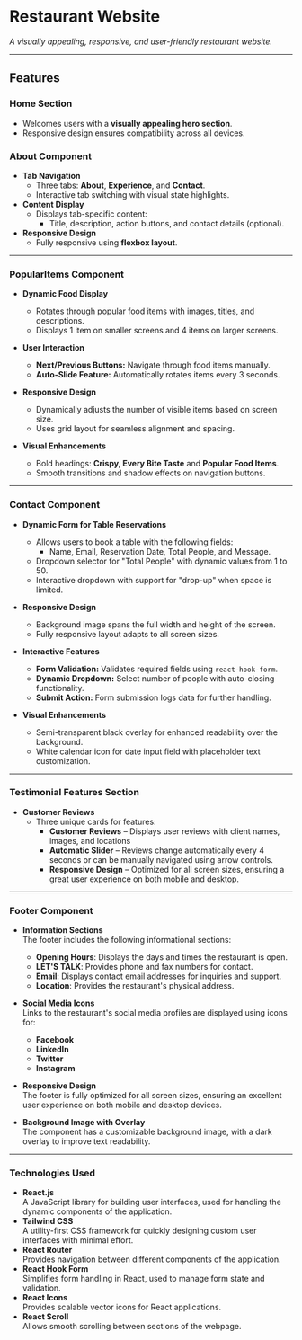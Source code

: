 # **Restaurant Website**  
_A visually appealing, responsive, and user-friendly restaurant website._

---

## **Features**

### **Home Section**
- Welcomes users with a **visually appealing hero section**.
- Responsive design ensures compatibility across all devices.

### **About Component**
- **Tab Navigation**  
  - Three tabs: **About**, **Experience**, and **Contact**.  
  - Interactive tab switching with visual state highlights.  
- **Content Display**  
  - Displays tab-specific content:  
    - Title, description, action buttons, and contact details (optional).  
- **Responsive Design**  
  - Fully responsive using **flexbox layout**.  

---

### **PopularItems Component**

- **Dynamic Food Display**  
  - Rotates through popular food items with images, titles, and descriptions.  
  - Displays 1 item on smaller screens and 4 items on larger screens.

- **User Interaction**  
  - **Next/Previous Buttons:** Navigate through food items manually.  
  - **Auto-Slide Feature:** Automatically rotates items every 3 seconds.  

- **Responsive Design**  
  - Dynamically adjusts the number of visible items based on screen size.  
  - Uses grid layout for seamless alignment and spacing.  

- **Visual Enhancements**  
  - Bold headings: **Crispy, Every Bite Taste** and **Popular Food Items**.  
  - Smooth transitions and shadow effects on navigation buttons.  

---

### **Contact Component**

- **Dynamic Form for Table Reservations**  
  - Allows users to book a table with the following fields:
    - Name, Email, Reservation Date, Total People, and Message.
  - Dropdown selector for "Total People" with dynamic values from 1 to 50.
  - Interactive dropdown with support for "drop-up" when space is limited.

- **Responsive Design**  
  - Background image spans the full width and height of the screen.  
  - Fully responsive layout adapts to all screen sizes.  

- **Interactive Features**  
  - **Form Validation:** Validates required fields using `react-hook-form`.  
  - **Dynamic Dropdown:** Select number of people with auto-closing functionality.  
  - **Submit Action:** Form submission logs data for further handling.

- **Visual Enhancements**  
  - Semi-transparent black overlay for enhanced readability over the background.  
  - White calendar icon for date input field with placeholder text customization. 

---

### **Testimonial Features Section**
- **Customer Reviews**  
  - Three unique cards for features:  
    - **Customer Reviews** – Displays user reviews with client names, images, and locations  
    - **Automatic Slider** – Reviews change automatically every 4 seconds or can be manually navigated using arrow controls.  
    - **Responsive Design** – Optimized for all screen sizes, ensuring a great user experience on both mobile and desktop.


---

### Footer Component

- **Information Sections**  
  The footer includes the following informational sections:
  - **Opening Hours**: Displays the days and times the restaurant is open.
  - **LET'S TALK**: Provides phone and fax numbers for contact.
  - **Email**: Displays contact email addresses for inquiries and support.
  - **Location**: Provides the restaurant's physical address.

- **Social Media Icons**  
  Links to the restaurant's social media profiles are displayed using icons for:
  - **Facebook**
  - **LinkedIn**
  - **Twitter**
  - **Instagram**

- **Responsive Design**  
  The footer is fully optimized for all screen sizes, ensuring an excellent user experience on both mobile and desktop devices.

- **Background Image with Overlay**  
  The component has a customizable background image, with a dark overlay to improve text readability.


---

### **Technologies Used**
- **React.js**  
  A JavaScript library for building user interfaces, used for handling the dynamic components of the application.
- **Tailwind CSS**  
  A utility-first CSS framework for quickly designing custom user interfaces with minimal effort.
- **React Router**  
  Provides navigation between different components of the application.
- **React Hook Form**  
  Simplifies form handling in React, used to manage form state and validation.
- **React Icons**  
  Provides scalable vector icons for React applications.
- **React Scroll**  
  Allows smooth scrolling between sections of the webpage.  
